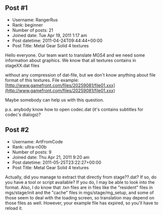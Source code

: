 ## Post #1
- Username: RangerRus
- Rank: beginner
- Number of posts: 21
- Joined date: Tue Apr 19, 2011 1:17 am
- Post datetime: 2011-04-24T09:44:44+00:00
- Post Title: Metal Gear Solid 4 textures

Hello everyone.
Our team want to translate MGS4 and we need some information about graphics.
We know that all textures contains in stageXX.dat files 
 
without any compression of dat-file, but we don't know anything about file format of this textures.
File example: [http://www.gamefront.com/files/20259081/file01.xxx](http://www.gamefront.com/files/20259081/file01.xxx)

Maybe somebody can help us with this question.

p.s. anybody know how to open codec.dat (it's contains subtitles for codec's dialogs)?
## Post #2
- Username: ArtFromCode
- Rank: ultra-n00b
- Number of posts: 9
- Joined date: Thu Apr 21, 2011 9:20 am
- Post datetime: 2011-05-25T23:22:27+00:00
- Post Title: Metal Gear Solid 4 textures

Actually, did you manage to extract that directly from stage??.dat?  If so, do you have a tool or script available?  If you do, I may be able to look into the format.  Also, I do know that .txn files are in files like the "resident" files in mgs/stage/init and the "cache" files in mgs/stage/mg_setup, and some of those seem to deal with the loading screen, so translation may depend on those files as well.  However,  your example file has expired, so you'll have to reload it.
